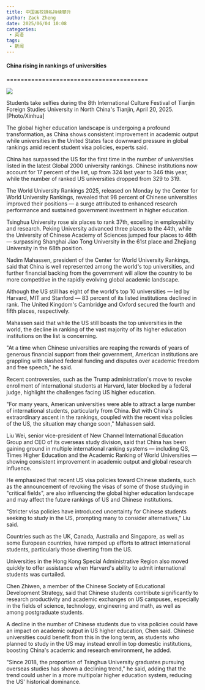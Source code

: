 ```yaml
---
title: 中国高校排名持续攀升
author: Zack Zheng
date: 2025/06/04 10:08
categories:
 - 英语
tags:
 - 新闻
--- 
```






#### China rising in <Phon phon="/ˈræŋkɪŋ/" type="noun" mean="地位，排名，排位(尤指在体育运动中);(某项体育运动的)最佳运动员排名表" >rankings</Phon> of universities

========================================

![](https://img2.chinadaily.com.cn/images/202506/04/683f8220a310a04a96799e96.jpeg)

Students take <Phon phon="/ˈsɛlfi/" type="noun" mean="自拍" >selfies</Phon> during the 8th International Culture Festival of Tianjin Foreign Studies University in North China's Tianjin, April 20, 2025. \[Photo/Xinhua\]

The global higher education <Phon phon="/ˈlæn(d)ˌskeɪp/" type="noun" mean="陆上风景">landscape</Phon> is undergoing a profound transformation, as China shows consistent improvement in academic output while universities in the United States face downward pressure in global rankings amid recent student visa policies, experts said.

China has surpassed the US for the first time in the number of universities listed in the latest Global 2000 university rankings. Chinese institutions now account for 17 percent of the list, up from 324 last year to 346 this year, while the number of ranked US universities dropped from 329 to 319.

The World University Rankings 2025, released on Monday by the Center for World University Rankings, revealed that 98 percent of Chinese universities improved their positions — a surge attributed to enhanced research performance and sustained government investment in higher education.

Tsinghua University rose six places to rank 37th, excelling in employability and research. Peking University advanced three places to the 44th, while the University of Chinese Academy of Sciences jumped four places to 46th — surpassing Shanghai Jiao Tong University in the 61st place and Zhejiang University in the 68th position.

Nadim Mahassen, president of the Center for World University Rankings, said that China is well represented among the world's top universities, and further financial backing from the government will allow the country to be more competitive in the rapidly evolving global academic landscape.

Although the US still has eight of the world's top 10 universities — led by Harvard, MIT and Stanford — 83 percent of its listed institutions declined in rank. The United Kingdom's Cambridge and Oxford secured the fourth and fifth places, respectively.

Mahassen said that while the US still boasts the top universities in the world, the decline in ranking of the vast majority of its higher education institutions on the list is concerning.

"At a time when Chinese universities are reaping the rewards of years of generous financial support from their government, American institutions are grappling with slashed federal funding and disputes over academic freedom and free speech," he said.

Recent controversies, such as the Trump administration's move to revoke enrollment of international students at Harvard, later blocked by a federal judge, highlight the challenges facing US higher education.

"For many years, American universities were able to attract a large number of international students, particularly from China. But with China's extraordinary ascent in the rankings, coupled with the recent visa policies of the US, the situation may change soon," Mahassen said.

Liu Wei, senior vice-president of New Channel International Education Group and CEO of its overseas study division, said that China has been gaining ground in multiple international ranking systems — including QS, Times Higher Education and the Academic Ranking of World Universities — showing consistent improvement in academic output and global research influence.

He emphasized that recent US visa policies toward Chinese students, such as the announcement of revoking the visas of some of those studying in "critical fields", are also influencing the global higher education landscape and may affect the future rankings of US and Chinese institutions.

"Stricter visa policies have introduced uncertainty for Chinese students seeking to study in the US, prompting many to consider alternatives," Liu said.

Countries such as the UK, Canada, Australia and Singapore, as well as some European countries, have ramped up efforts to attract international students, particularly those diverting from the US.

Universities in the Hong Kong Special Administrative Region also moved quickly to offer assistance when Harvard's ability to admit international students was curtailed.

Chen Zhiwen, a member of the Chinese Society of Educational Development Strategy, said that Chinese students contribute significantly to research productivity and academic exchanges on US campuses, especially in the fields of science, technology, engineering and math, as well as among postgraduate students.

A decline in the number of Chinese students due to visa policies could have an impact on academic output in US higher education, Chen said. Chinese universities could benefit from this in the long term, as students who planned to study in the US may instead enroll in top domestic institutions, boosting China's academic and research environment, he added.

"Since 2018, the proportion of Tsinghua University graduates pursuing overseas studies has shown a declining trend," he said, adding that the trend could usher in a more multipolar higher education system, reducing the US' historical dominance.
